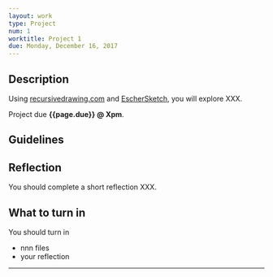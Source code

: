 ```yaml
---
layout: work
type: Project
num: 1
worktitle: Project 1
due: Monday, December 16, 2017
---
```


## Description

Using [recursivedrawing.com](http://recursivedrawing.com) and
[EscherSketch](https://eschersket.ch/), you will explore XXX.

Project due **{{page.due}} @ Xpm**.

Guidelines
----------


Reflection
----------

You should complete a short reflection XXX.

What to turn in
---------------

You should turn in

- nnn files
- your reflection

------------------------------------------------------------------------

